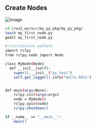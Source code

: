## Create Nodes
![image](https://user-images.githubusercontent.com/60011264/165297963-9c532a32-2bb4-41fe-8e23-bdb294b765dd.png)
```bash
cd /ros2_ws/scr/my_py_pkg/my_py_pkg/
touch my_first_node.py
gedit my_first_node.py
```
  ```bash
  #!/usr/bin/env python3
  import rclpy
  from rclpy.node import Node

  class MyNode(Node):
    def __init__(self):
      super().__init__("py_test")
      self.get_logger().info("Hello ROS2")


  def main(args=None):
      rclpy.init(args=args)
      node = MyNode()
      rclpy.spin(node)
      rclpy.shutdown()

  if __name__ == "__main__":
      main() 
  ```
